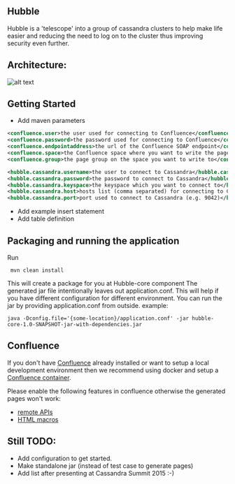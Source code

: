 ## Hubble
Hubble is a 'telescope' into a group of cassandra clusters to help make life easier and reducing the need to log on to the cluster thus improving security even further.   



## Architecture:

![alt text](https://github.com/Supernova-Team/hubble/blob/master/doc/hubble.jpg)


## Getting Started

- Add maven parameters
```XML
<confluence.user>the user used for connecting to Confluence</confluence.user>
<confluence.password>the password used for connecting to Confluence</confluence.password>
<confluence.endpointaddress>the url of the Confluence SOAP endpoint</confluence.endpointaddress>
<confluence.space>the Confluence space where you want to write the pages to</confluence.space>
<confluence.group>the page group on the space you want to write to</confluence.group>

<hubble.cassandra.username>the user to connect to Cassandra</hubble.cassandra.username>
<hubble.cassandra.password>the password to connect to Cassandra</hubble.cassandra.password>
<hubble.cassandra.keyspace>the keyspace which you want to connect to</hubble.cassandra.keyspace>
<hubble.cassandra.host>hosts list (comma separated) for connecting to Cassandra</hubble.cassandra.host>
<hubble.cassandra.port>port used to connect to Cassandra (e.g. 9042)</hubble.cassandra.port>
```
- Add example insert statement
- Add table definition

## Packaging and running the application
Run 
```
 mvn clean install 
```
This will create a package for you at Hubble-core component
The generated jar file intentionally leaves out application.conf. This will help if you have different configuration for different environment.
You can run the jar by providing application.conf from outside. example:
```
java -Dconfig.file='{some-location}/application.conf' -jar hubble-core-1.0-SNAPSHOT-jar-with-dependencies.jar
```



## Confluence 

If you don't have [Confluence](https://www.atlassian.com/software/confluence) already installed or want to setup a local development environment then we recommend using docker and setup a [Confluence container](https://hub.docker.com/r/cptactionhank/atlassian-confluence/). 

Please enable the following features in confluence otherwise the generated pages won't work: 

- [remote APIs](https://confluence.atlassian.com/display/DOC/Enabling+the+Remote+API)
- [HTML macros](https://confluence.atlassian.com/display/DOC/HTML+Macro) 


## Still TODO:
- Add configuration to get started.
- Make standalone jar (instead of test case to generate pages)
- Add list after presenting at Cassandra Summit 2015 :-)

